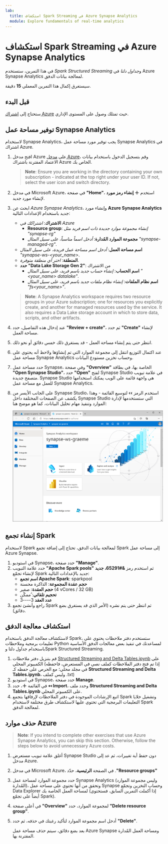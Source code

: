 ```yaml
---
lab:
  title: استكشاف Spark Streaming في Azure Synapse Analytics
  module: Explore fundamentals of real-time analytics
---
```


# <a name="explore-spark-streaming-in-azure-synapse-analytics"></a>استكشاف Spark Streaming في Azure Synapse Analytics

في هذا التمرين، ستستخدم *Spark Structured Streaming* و*جداول دلتا* في Azure Synapse Analytics لمعالجة بيانات الدفق.

سيستغرق إكمال هذا التمرين المعملي **15** دقيقة.

## <a name="before-you-start"></a>قبل البدء

ستحتاج إلى [اشتراك Azure](https://azure.microsoft.com/free) حيث تمتلك وصول على المستوى الإداري.

## <a name="provision-a-synapse-analytics-workspace"></a>توفير مساحة عمل Synapse Analytics

لاستخدام Synapse Analytics، يجب توفير مورد مساحة عمل Synapse Analytics في اشتراك Azure.

1. افتح مدخل Azure على [مدخل Azure](https://portal.azure.com?azure-portal=true)، وقم بتسجيل الدخول باستخدام بيانات الاعتماد المقترنة باشتراك Azure الخاص بك.

    > <bpt id="p1">**</bpt>Note<ept id="p1">**</ept>: Ensure you are working in the directory containing your own subscription - indicated at the top right under your user ID. If not, select the user icon and switch directory.

2. في مدخل Microsoft Azure، في صفحة **"Home"**، استخدم **&#65291; إنشاء رمز مورد** لإنشاء مورد جديد.
3. ابحث عن *Azure Synapse Analytics*، وإنشاء مورد **Azure Synapse Analytics** جديد باستخدام الإعدادات التالية:
    - **الاشتراك**: *اشتراكك في Azure*
        - **Resource group**: *إنشاء مجموعة موارد جديدة ذات اسم فريد مثل "synapse-rg"*
        - **مجموعة الموارد المُدارة**: *أدخل اسماً مناسباً، على سبيل المثال "synapse-managed-rg"*.
    - **اسم مساحة العمل**: *أدخل اسم مساحة عمل فريدة، على سبيل المثال "synapse-ws-<your_name>*.
    - **المنطقة**: *اختر أي منطقة متوفرة*.
    - **حدد "Data Lake Storage Gen 2"**: من الاشتراك
        - **اسم الحساب**: *إنشاء حساب جديد باسم فريد، على سبيل المثال "<your_name> datalake"*.
        - **اسم نظام الملفات**: *إنشاء نظام ملفات جديد باسم فريد، على سبيل المثال "fs<your_name>"*.

    > <bpt id="p1">**</bpt>Note<ept id="p1">**</ept>: A Synapse Analytics workspace requires two resource groups in your Azure subscription; one for resources you explicitly create, and another for managed resources used by the service. It also requires a Data Lake storage account in which to store data, scripts, and other artifacts.

4. عند إدخال هذه التفاصيل، حدد **"Review + create"**، ثم حدد **"Create"** لإنشاء مساحة العمل.
5. انتظر حتى يتم إنشاء مساحة العمل - قد يستغرق ذلك خمس دقائق أو نحو ذلك.
6. عند اكتمال التوزيع انتقل إلى مجموعة الموارد التي تم إنشاؤها ولاحظ أنه يحتوي على مساحة عمل Synapse Analytics وحساب تخزين مستودع البيانات.
7. حدد مساحة عمل Synapse، وفي صفحة **"Overview"** الخاصة بها، في بطاقة **"Open Synapse Studio"**، حدد **"Open"** لفتح Synapse Studio في علامة تبويب متصفح جديدة. Synapse Studio هي واجهة قائمة على الويب يمكنك استخدامها للعمل مع مساحة عمل Synapse Analytics.
8. على الجانب الأيسر من Synapse Studio، استخدم الرمز **&rsaquo;&rsaquo;** لتوسيع القائمة - وهذا يكشف عن الصفحات المختلفة داخل Synapse Studio التي ستستخدمها لإدارة الموارد وتنفيذ مهام تحليل البيانات، كما هو موضح هنا:

    ![Synapse Studio](images/synapse-studio.png)

## <a name="create-a-spark-pool"></a>إنشاء تجمع Spark

لاستخدام Spark لمعالجة بيانات الدفق، تحتاج إلى إضافة تجمع Spark إلى مساحة عمل Azure Synapse.

1. في استوديو Synapse، حدد صفحة **"Manage"**.
2. حدد علامة التبويب **"Apache Spark pools"** ثم استخدم رمز **&#65291، جديد** لإنشاء تجمّع Spark جديد بالإعدادات التالية:
    - **اسم تجمع Apache Spark**: sparkpool
    - **حجم عقدة المجموعة**: الذاكرة محسنة
    - **حجم العقدة**: صغير (4 vCores / 32 GB)
    - **تحجيم تلقائي**: ُممكّن
    - **عدد العقد** 3----3
3. راجع وأنشئ تجمع Spark ثم انتظر حتى يتم نشره (الأمر الذي قد يستغرق بضع دقائق).

## <a name="explore-stream-processing"></a>استكشاف معالجة الدفق

لاستكشاف معالجة الدفق باستخدام Spark، ستستخدم دفتر ملاحظات يحتوي على تعليمات برمجية وملاحظات Python لمساعدتك في تنفيذ بعض معالجات الدفق الأساسية باستخدام جداول دلتا وSpark Structured Streaming.

1. قم بتنزيل دفتر ملاحظات [Structured Streaming and Delta Tables.ipynb](https://github.com/MicrosoftLearning/DP-900T00A-Azure-Data-Fundamentals/raw/master/streaming/Spark%20Structured%20Streaming%20and%20Delta%20Tables.ipynb) على الكمبيوتر المحلي (إذا تم فتح دفتر الملاحظات كملف نصي في المستعرض، فاحفظه في مجلد محلي؛ مع الحرص على حفظه كـ **Structured Streaming and Delta Tables.ipynb**، وليس كملف ‎.txt)
2. في استوديو Synapse، حدد صفحة **Manage**.
3. في القائمة **&#65291;**، حدد **&#8612; Import**، وحدد ملف **Structured Streaming and Delta Tables.ipynb** على الكمبيوتر المحلي.
4. اتبع الإرشادات الموجودة في دفتر الملاحظات لإرفاقها بتجمع Spark وتشغيل خلايا التعليمات البرمجية التي تحتوي عليها لاستكشاف طرق مختلفة لاستخدام Spark لمعالجة الدفق.

## <a name="delete-azure-resources"></a>حذف موارد Azure

> <bpt id="p1">**</bpt>Note<ept id="p1">**</ept>: If you intend to complete other exercises that use Azure Synapse Analytics, you can skip this section. Otherwise, follow the steps below to avoid unnecessary Azure costs.

1. أغلق علامة تبويب مستعرض Synapse Studio دون حفظ أية تغييرات، ثم عد إلى مدخل Azure.
1. في مدخل Microsoft Azure، في الصفحة ⁧**الرئيسية**⁩، حدّد ⁧ **"Resource groups"⁦⁩⁧**⁩.
1. حدد مجموعة الموارد لمساحة عمل Synapse Analytics (وليس مجموعة الموارد المُدارة)، وتحقق من أنها تحتوي على مساحة عمل Synapse وحساب التخزين وتجمّع Data Explorer لمساحة العمل الخاصة بك (إذا أكملت التمرين السابق، فستحتوي أيضاً على تجمّع Spark).
1. في أعلى صفحة **"Overview"** لمجموعة الموارد، حدد **"Delete resource group"**.
1. أدخل اسم مجموعة الموارد لتأكيد رغبتك في حذفه، ثم حدد **"Delete"**.

    بعد بضع دقائق، سيتم حذف مساحة عمل Azure Synapse ومساحة العمل المُدارة المقترنة بها.
